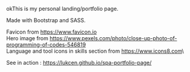 okThis is my personal landing/portfolio page.

Made with Bootstrap and SASS.

Favicon from <https://www.favicon.io>\
Hero image from <https://www.pexels.com/photo/close-up-photo-of-programming-of-codes-546819>\
Language and tool icons in skills section from <https://www.icons8.com>\

See in action : <https://lukcen.github.io/spa-portfolio-page/>
